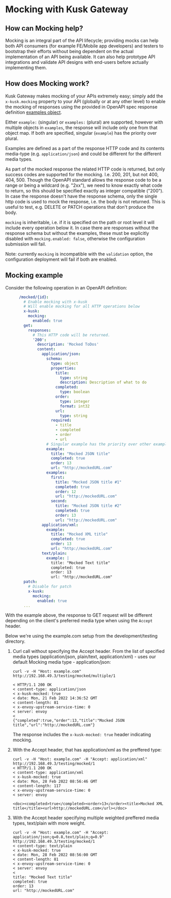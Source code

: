 # Mocking with Kusk Gateway

## How can Mocking help?

Mocking is an integral part of the API lifecycle; providing mocks can help both API consumers (for example FE/Mobile app developers) and 
testers to bootstrap their efforts without being dependent on the actual implementation of an API being available. It can also help prototype
API integrations and validate API designs with end-users before actually implementing them.

## How does Mocking work?

Kusk Gateway makes mocking of your APIs extremely easy; simply add the `x-kusk.mocking` property to your API (globally or at any other level) 
to enable the mocking of responses using the provided in OpenAPI spec response definition [examples object](https://swagger.io/specification/#example-object).

Either `example:` (singular) or `examples:` (plural) are supported, however with multiple objects in `examples`, the response will include only one from that object map.
If both are specified, singular (`example`) has the priority over plural.

Examples are defined as a part of the response HTTP code and its contents media-type (e.g. `application/json`) and could be different for the different media types.

As part of the mocked response the related HTTP code is returned, but only success codes are supported for the mocking. I.e. 200, 201, but not 400, 404, 500.
Though the OpenAPI standard allows the response code to be a range or being a wildcard (e.g. "2xx"), we need to know exactly what code to return, so this should be specified exactly as integer compatible ("200").
In case the response doesn't have the response schema, only the single http code is used to mock the response, i.e. the body is not returned.
This is useful to test, e.g. DELETE or PATCH operations that don't produce the body.

`mocking` is inheritable, i.e. if it is specified on the path or root level it will include every operation below it.
In case there are responses without the response schema but without the examples, these must be explicitly disabled with `mocking.enabled: false`, otherwise the configuration submission will fail.

Note: currently `mocking` is incompatible with the `validation` option, the configuration deployment will fail if both are enabled.

## Mocking example

Consider the following operation in an OpenAPI definition:

```yaml
      /mocked/{id}:
        # Enable mocking with x-kusk
        # Will enable mocking for all HTTP operations below
        x-kusk:
          mocking:
            enabled: true
        get:
          responses:
            # This HTTP code will be returned.
            '200':
              description: 'Mocked ToDos'
              content:
                application/json:
                  schema:
                    type: object
                    properties:
                      title:
                        type: string
                        description: Description of what to do
                      completed:
                        type: boolean
                      order:
                        type: integer
                        format: int32
                      url:
                        type: string
                    required:
                      - title
                      - completed
                      - order
                      - url
                  # Singular example has the priority over other examples.
                  example:
                    title: "Mocked JSON title"
                    completed: true
                    order: 13
                    url: "http://mockedURL.com"
                  examples:
                    first:
                      title: "Mocked JSON title #1"
                      completed: true
                      order: 12
                      url: "http://mockedURL.com"
                    second:
                      title: "Mocked JSON title #2"
                      completed: true
                      order: 13
                      url: "http://mockedURL.com"
                application/xml:
                  example:
                    title: "Mocked XML title"
                    completed: true
                    order: 13
                    url: "http://mockedURL.com"
                text/plain:
                  example: |
                    title: "Mocked Text title"
                    completed: true
                    order: 13
                    url: "http://mockedURL.com"
        patch:
          # Disable for patch
          x-kusk:
            mocking:
              enabled: true
        ...
```

With the example above, the response to GET request will be different depending on the client's preferred media type when using the `Accept` header.

Below we're using the example.com setup from the development/testing directory.

1. Curl call without specifying the Accept header. From the list of specified media types (application/json, plain/text, application/xml) - uses our default Mocking media type - application/json:

    ```shell
    curl -v -H "Host: example.com" http://192.168.49.3/testing/mocked/multiple/1

    < HTTP/1.1 200 OK
    < content-type: application/json
    < x-kusk-mocked: true
    < date: Mon, 21 Feb 2022 14:36:52 GMT
    < content-length: 81
    < x-envoy-upstream-service-time: 0
    < server: envoy
    < 
    {"completed":true,"order":13,"title":"Mocked JSON title","url":"http://mockedURL.com"}
    ```

   The response includes the `x-kusk-mocked: true` header indicating mocking.

2. With the Accept header, that has application/xml as the preffered type:

    ```shell
    curl -v -H "Host: example.com" -H "Accept: application/xml"  http://192.168.49.3/testing/mocked/1
    < HTTP/1.1 200 OK
    < content-type: application/xml
    < x-kusk-mocked: true
    < date: Mon, 28 Feb 2022 08:56:46 GMT
    < content-length: 117
    < x-envoy-upstream-service-time: 0
    < server: envoy

    <doc><completed>true</completed><order>13</order><title>Mocked XML title</title><url>http://mockedURL.com</url></doc>
    ```

3. With the Accept header specifying multiple weighted preffered media types, text/plain with more weight.

    ```shell
    curl -v -H "Host: example.com" -H "Accept: application/json;q=0.8,text/plain;q=0.9"  http://192.168.49.3/testing/mocked/1
    < content-type: text/plain
    < x-kusk-mocked: true
    < date: Mon, 28 Feb 2022 08:56:00 GMT
    < content-length: 81
    < x-envoy-upstream-service-time: 0
    < server: envoy
    < 
    title: "Mocked Text title"
    completed: true
    order: 13
    url: "http://mockedURL.com"

    ```
